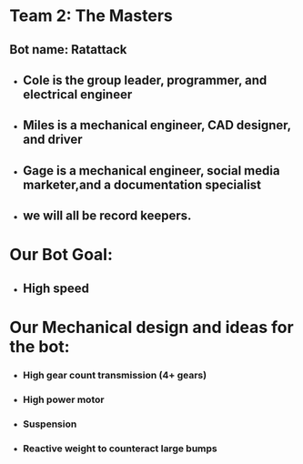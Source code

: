 # Team 2: The Masters

## Bot name: Ratattack

* ## Cole is the group leader, programmer, and electrical engineer
* ## Miles is a mechanical engineer, CAD designer, and driver
* ## Gage is a mechanical engineer, social media marketer,and a documentation specialist
* ## we will all be record keepers.

# Our Bot Goal:
* ## High speed
# Our Mechanical design and ideas for the bot:
* ### High gear count transmission (4+ gears)
* ### High power motor
* ### Suspension
* ### Reactive weight to counteract large bumps

